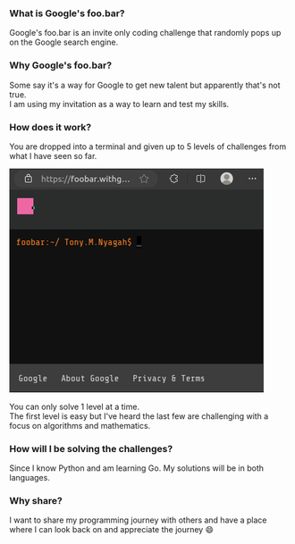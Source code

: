### What is Google's foo.bar?

Google's foo.bar is an invite only coding challenge that randomly pops up on the Google search engine.    

### Why Google's foo.bar?

Some say it's a way for Google to get new talent but apparently that's not true.    
I am using my invitation as a way to learn and test my skills.

### How does it work?

You are dropped into a terminal and given up to 5 levels of challenges from what I have seen so far.   

![foo.bar terminal](assets/foo-bar.png)

You can only solve 1 level at a time.    
The first level is easy but I've heard the last few are challenging with a focus on algorithms and mathematics.

### How will I be solving the challenges?

Since I know Python and am learning Go. My solutions will be in both languages.

### Why share?

I want to share my programming journey with others and have a place where I can look back on and appreciate the journey 😄

